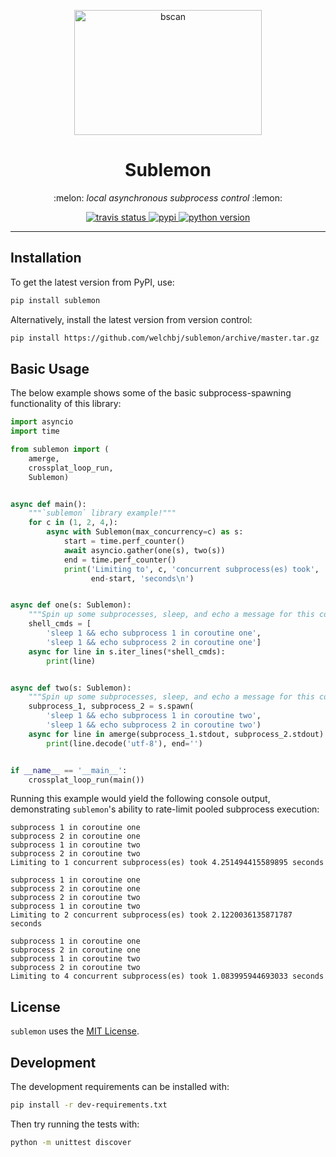 <p align="center">
  <img width="300" height="200" src="static/logo.png" alt="bscan">
</p>

<h1 align="center">Sublemon</h1>

<p align="center">
  :melon: <em>local asynchronous subprocess control</em> :lemon:
</p>
<p align="center">
  <a href="https://travis-ci.org/welchbj/sublemon">
    <img src="https://img.shields.io/travis/welchbj/sublemon/master.svg?style=flat-square&label=travis" alt="travis status">
  </a>
  <a href="https://pypi.org/project/sublemon/">
    <img src="https://img.shields.io/pypi/v/sublemon.svg?style=flat-square&label=pypi" alt="pypi">
  </a>
  <a href="https://www.python.org/">
    <img src="https://img.shields.io/badge/python-3.6+-2a98ed.svg?style=flat-square" alt="python version">
  </a>
</p>

---

## Installation

To get the latest version from PyPI, use:
```sh
pip install sublemon
```

Alternatively, install the latest version from version control:
```sh
pip install https://github.com/welchbj/sublemon/archive/master.tar.gz
```


## Basic Usage

The below example shows some of the basic subprocess-spawning functionality of this library:
```python
import asyncio
import time

from sublemon import (
    amerge,
    crossplat_loop_run,
    Sublemon)


async def main():
    """`sublemon` library example!"""
    for c in (1, 2, 4,):
        async with Sublemon(max_concurrency=c) as s:
            start = time.perf_counter()
            await asyncio.gather(one(s), two(s))
            end = time.perf_counter()
            print('Limiting to', c, 'concurrent subprocess(es) took',
                  end-start, 'seconds\n')


async def one(s: Sublemon):
    """Spin up some subprocesses, sleep, and echo a message for this coro."""
    shell_cmds = [
        'sleep 1 && echo subprocess 1 in coroutine one',
        'sleep 1 && echo subprocess 2 in coroutine one']
    async for line in s.iter_lines(*shell_cmds):
        print(line)


async def two(s: Sublemon):
    """Spin up some subprocesses, sleep, and echo a message for this coro."""
    subprocess_1, subprocess_2 = s.spawn(
        'sleep 1 && echo subprocess 1 in coroutine two',
        'sleep 1 && echo subprocess 2 in coroutine two')
    async for line in amerge(subprocess_1.stdout, subprocess_2.stdout):
        print(line.decode('utf-8'), end='')


if __name__ == '__main__':
    crossplat_loop_run(main())

```

Running this example would yield the following console output, demonstrating `sublemon`'s ability to rate-limit pooled subprocess execution:
```
subprocess 1 in coroutine one
subprocess 2 in coroutine one
subprocess 1 in coroutine two
subprocess 2 in coroutine two
Limiting to 1 concurrent subprocess(es) took 4.251494415589895 seconds

subprocess 1 in coroutine one
subprocess 2 in coroutine one
subprocess 2 in coroutine two
subprocess 1 in coroutine two
Limiting to 2 concurrent subprocess(es) took 2.1220036135871787 seconds

subprocess 1 in coroutine one
subprocess 2 in coroutine one
subprocess 1 in coroutine two
subprocess 2 in coroutine two
Limiting to 4 concurrent subprocess(es) took 1.083995944693033 seconds
```


## License

`sublemon` uses the [MIT License](https://opensource.org/licenses/MIT).


## Development

The development requirements can be installed with:
```sh
pip install -r dev-requirements.txt
```

Then try running the tests with:
```sh
python -m unittest discover
```
